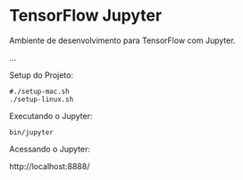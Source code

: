 # TensorFlow Jupyter

Ambiente de desenvolvimento para TensorFlow com Jupyter.

...

Setup do Projeto:

    #./setup-mac.sh
    ./setup-linux.sh

Executando o Jupyter:

    bin/jupyter

Acessando o Jupyter:

http://localhost:8888/
